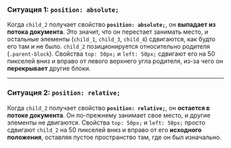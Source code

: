 ### Ситуация 1: `position: absolute;`
Когда `child_2` получает свойство **`position: absolute;`**, он **выпадает из потока документа**. Это значит, что он перестает занимать место, и остальные элементы (`child_1`, `child_3`, `child_4`) сдвигаются, как будто его там и не было. `child_2` позиционируется относительно родителя (`.parent-block`). Свойства `top: 50px;` и `left: 50px;` сдвигают его на 50 пикселей вниз и вправо от левого верхнего угла родителя, из-за чего он **перекрывает** другие блоки.

***

### Ситуация 2: `position: relative;`
Когда `child_2` получает свойство **`position: relative;`**, он **остается в потоке документа**. Он по-прежнему занимает свое место, и другие элементы не двигаются. Свойства `top: 50px;` и `left: 50px;` просто сдвигают `child_2` на 50 пикселей вниз и вправо от его **исходного положения**, оставляя пустое пространство там, где он был изначально.